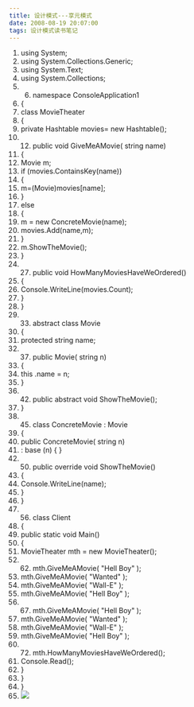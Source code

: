 ```yaml
---
title: 设计模式---享元模式
date: 2008-08-19 20:07:00
tags: 设计模式读书笔记
---
```

  1. using  System; 
  2. using  System.Collections.Generic; 
  3. using  System.Text; 
  4. using  System.Collections; 
  5.   6. namespace  ConsoleApplication1 
  7. { 
  8. class  MovieTheater 
  9. { 
  10. private  Hashtable movies=  new  Hashtable(); 
  11.   12. public  void  GiveMeAMovie(  string  name) 
  13. { 
  14. Movie m; 
  15. if  (movies.ContainsKey(name)) 
  16. { 
  17. m=(Movie)movies[name]; 
  18. } 
  19. else 
  20. { 
  21. m =  new  ConcreteMovie(name); 
  22. movies.Add(name,m); 
  23. } 
  24. m.ShowTheMovie(); 
  25. } 
  26.   27. public  void  HowManyMoviesHaveWeOrdered() 
  28. { 
  29. Console.WriteLine(movies.Count); 
  30. } 
  31. } 
  32.   33. abstract  class  Movie 
  34. { 
  35. protected  string  name; 
  36.   37. public  Movie(  string  n) 
  38. { 
  39. this  .name = n; 
  40. } 
  41.   42. public  abstract  void  ShowTheMovie(); 
  43. } 
  44.   45. class  ConcreteMovie : Movie 
  46. { 
  47. public  ConcreteMovie(  string  n) 
  48. :  base  (n) { } 
  49.   50. public  override  void  ShowTheMovie() 
  51. { 
  52. Console.WriteLine(name); 
  53. } 
  54. } 
  55.   56. class  Client 
  57. { 
  58. public  static  void  Main() 
  59. { 
  60. MovieTheater mth =  new  MovieTheater(); 
  61.   62. mth.GiveMeAMovie(  "Hell Boy"  ); 
  63. mth.GiveMeAMovie(  "Wanted"  ); 
  64. mth.GiveMeAMovie(  "Wall-E"  ); 
  65. mth.GiveMeAMovie(  "Hell Boy"  ); 
  66.   67. mth.GiveMeAMovie(  "Hell Boy"  ); 
  68. mth.GiveMeAMovie(  "Wanted"  ); 
  69. mth.GiveMeAMovie(  "Wall-E"  ); 
  70. mth.GiveMeAMovie(  "Hell Boy"  ); 
  71.   72. mth.HowManyMoviesHaveWeOrdered(); 
  73. Console.Read(); 
  74. } 
  75. } 
  76. } 
  77. ![](https://p-blog.csdn.net/images/p_blog_csdn_net/cuipengfei1/EntryImages/20080819/ClassDiagram1.jpg)



